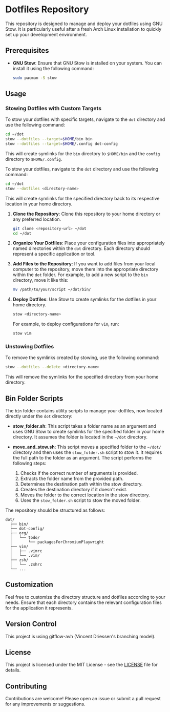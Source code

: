 # Dotfiles Repository

This repository is designed to manage and deploy your dotfiles using GNU Stow. It is particularly useful after a fresh Arch Linux installation to quickly set up your development environment.

## Prerequisites

- **GNU Stow**: Ensure that GNU Stow is installed on your system. You can install it using the following command:
  ```bash
  sudo pacman -S stow
  ```

## Usage

### Stowing Dotfiles with Custom Targets

To stow your dotfiles with specific targets, navigate to the `dot` directory and use the following command:

```bash
cd ~/dot
stow --dotfiles --target=$HOME/bin bin
stow --dotfiles --target=$HOME/.config dot-config
```

This will create symlinks for the `bin` directory to `$HOME/bin` and the `config` directory to `$HOME/.config`.

To stow your dotfiles, navigate to the `dot` directory and use the following command:

```bash
cd ~/dot
stow --dotfiles <directory-name>
```

This will create symlinks for the specified directory back to its respective location in your home directory.

1. **Clone the Repository**: Clone this repository to your home directory or any preferred location.
   ```bash
   git clone <repository-url> ~/dot
   cd ~/dot
   ```

2. **Organize Your Dotfiles**: Place your configuration files into appropriately named directories within the `dot` directory. Each directory should represent a specific application or tool.

3. **Add Files to the Repository**: If you want to add files from your local computer to the repository, move them into the appropriate directory within the `dot` folder. For example, to add a new script to the `bin` directory, move it like this:
   ```bash
   mv /path/to/your/script ~/dot/bin/
   ```

4. **Deploy Dotfiles**: Use Stow to create symlinks for the dotfiles in your home directory.
   ```bash
   stow <directory-name>
   ```

   For example, to deploy configurations for `vim`, run:
   ```bash
   stow vim
   ```

### Unstowing Dotfiles

To remove the symlinks created by stowing, use the following command:

```bash
stow --dotfiles --delete <directory-name>
```

This will remove the symlinks for the specified directory from your home directory.

## Bin Folder Scripts

The `bin` folder contains utility scripts to manage your dotfiles, now located directly under the `dot` directory:

- **stow_folder.sh**: This script takes a folder name as an argument and uses GNU Stow to create symlinks for the specified folder in your home directory. It assumes the folder is located in the `~/dot` directory.

- **move_and_stow.sh**: This script moves a specified folder to the `~/dot/` directory and then uses the `stow_folder.sh` script to stow it. It requires the full path to the folder as an argument. The script performs the following steps:
  1. Checks if the correct number of arguments is provided.
  2. Extracts the folder name from the provided path.
  3. Determines the destination path within the stow directory.
  4. Creates the destination directory if it doesn't exist.
  5. Moves the folder to the correct location in the stow directory.
  6. Uses the `stow_folder.sh` script to stow the moved folder.

The repository should be structured as follows:
```
dot/
  ├── bin/
  ├── dot-config/
  ├── org/
  │   └── todo/
  │       └── packagesForChromiumPlaywright
  ├── vim/
  │   ├── .vimrc
  │   └── .vim/
  ├── zsh/
  │   └── .zshrc
  └── ...
```

## Customization

Feel free to customize the directory structure and dotfiles according to your needs. Ensure that each directory contains the relevant configuration files for the application it represents.

## Version Control

This project is using gitflow-avh (Vincent Driessen's branching model).

## License

This project is licensed under the MIT License - see the [LICENSE](LICENSE) file for details.

## Contributing

Contributions are welcome! Please open an issue or submit a pull request for any improvements or suggestions.
